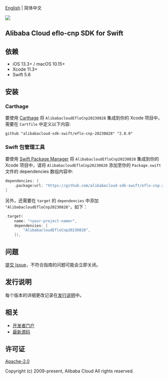 [English](README.md) | 简体中文

![](https://aliyunsdk-pages.alicdn.com/icons/AlibabaCloud.svg)

## Alibaba Cloud eflo-cnp SDK for Swift

## 依赖

- iOS 13.3+ / macOS 10.15+
- Xcode 11.3+
- Swift 5.6

## 安装

### Carthage

要使用 [Carthage](https://github.com/Carthage/Carthage) 将 `AlibabacloudEfloCnp20230828` 集成到你的 Xcode 项目中，需要在 `Cartfile` 中定义以下内容:

```ogdl
github "alibabacloud-sdk-swift/eflo-cnp-20230828" "2.0.0"
```

### Swift 包管理工具

要使用 [Swift Package Manager](https://swift.org/package-manager/) 将 `AlibabacloudEfloCnp20230828` 集成到你的 Xcode 项目中，请将 `AlibabacloudEfloCnp20230828` 添加至你的 `Package.swift` 文件的 dependencies 数组内容中:

```swift
dependencies: [
    .package(url: "https://github.com/alibabacloud-sdk-swift/eflo-cnp-20230828.git", from: "2.0.0")
]
```

另外，还需要在 `target` 的 `dependencies` 中添加 `"AlibabacloudEfloCnp20230828"`，如下：

```swift
.target(
    name: "<your-project-name>",
    dependencies: [
        "AlibabacloudEfloCnp20230828",
    ]),
```

## 问题

[提交 Issue](https://github.com/alibabacloud-sdk-swift/eflo-cnp-20230828/issues/new)，不符合指南的问题可能会立即关闭。

## 发行说明

每个版本的详细更改记录在[发行说明](./ChangeLog.txt)中。

## 相关

* [开发者门户](https://next.api.aliyun.com/home)
* [最新源码](https://github.com/alibabacloud-sdk-swift/eflo-cnp-20230828)

## 许可证

[Apache-2.0](http://www.apache.org/licenses/LICENSE-2.0)

Copyright (c) 2009-present, Alibaba Cloud All rights reserved.

